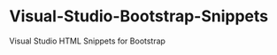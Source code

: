 Visual-Studio-Bootstrap-Snippets
================================

Visual Studio HTML Snippets for Bootstrap
